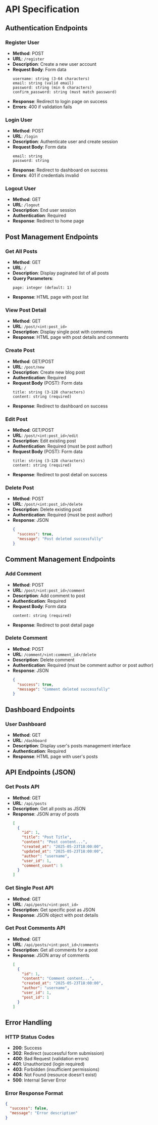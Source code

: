 # API Specification

## Authentication Endpoints

### Register User
- **Method**: POST
- **URL**: `/register`
- **Description**: Create a new user account
- **Request Body**: Form data
  ```
  username: string (3-64 characters)
  email: string (valid email)
  password: string (min 6 characters)
  confirm_password: string (must match password)
  ```
- **Response**: Redirect to login page on success
- **Errors**: 400 if validation fails

### Login User
- **Method**: POST
- **URL**: `/login`
- **Description**: Authenticate user and create session
- **Request Body**: Form data
  ```
  email: string
  password: string
  ```
- **Response**: Redirect to dashboard on success
- **Errors**: 401 if credentials invalid

### Logout User
- **Method**: GET
- **URL**: `/logout`
- **Description**: End user session
- **Authentication**: Required
- **Response**: Redirect to home page

## Post Management Endpoints

### Get All Posts
- **Method**: GET
- **URL**: `/`
- **Description**: Display paginated list of all posts
- **Query Parameters**:
  ```
  page: integer (default: 1)
  ```
- **Response**: HTML page with post list

### View Post Detail
- **Method**: GET
- **URL**: `/post/<int:post_id>`
- **Description**: Display single post with comments
- **Response**: HTML page with post details and comments

### Create Post
- **Method**: GET/POST
- **URL**: `/post/new`
- **Description**: Create new blog post
- **Authentication**: Required
- **Request Body** (POST): Form data
  ```
  title: string (3-128 characters)
  content: string (required)
  ```
- **Response**: Redirect to dashboard on success

### Edit Post
- **Method**: GET/POST
- **URL**: `/post/<int:post_id>/edit`
- **Description**: Edit existing post
- **Authentication**: Required (must be post author)
- **Request Body** (POST): Form data
  ```
  title: string (3-128 characters)
  content: string (required)
  ```
- **Response**: Redirect to post detail on success

### Delete Post
- **Method**: POST
- **URL**: `/post/<int:post_id>/delete`
- **Description**: Delete existing post
- **Authentication**: Required (must be post author)
- **Response**: JSON
  ```json
  {
    "success": true,
    "message": "Post deleted successfully"
  }
  ```

## Comment Management Endpoints

### Add Comment
- **Method**: POST
- **URL**: `/post/<int:post_id>/comment`
- **Description**: Add comment to post
- **Authentication**: Required
- **Request Body**: Form data
  ```
  content: string (required)
  ```
- **Response**: Redirect to post detail page

### Delete Comment
- **Method**: POST
- **URL**: `/comment/<int:comment_id>/delete`
- **Description**: Delete comment
- **Authentication**: Required (must be comment author or post author)
- **Response**: JSON
  ```json
  {
    "success": true,
    "message": "Comment deleted successfully"
  }
  ```

## Dashboard Endpoints

### User Dashboard
- **Method**: GET
- **URL**: `/dashboard`
- **Description**: Display user's posts management interface
- **Authentication**: Required
- **Response**: HTML page with user's posts

## API Endpoints (JSON)

### Get Posts API
- **Method**: GET
- **URL**: `/api/posts`
- **Description**: Get all posts as JSON
- **Response**: JSON array of posts
  ```json
  [
    {
      "id": 1,
      "title": "Post Title",
      "content": "Post content...",
      "created_at": "2025-05-23T18:00:00",
      "updated_at": "2025-05-23T18:00:00",
      "author": "username",
      "user_id": 1,
      "comment_count": 5
    }
  ]
  ```

### Get Single Post API
- **Method**: GET
- **URL**: `/api/posts/<int:post_id>`
- **Description**: Get specific post as JSON
- **Response**: JSON object with post details

### Get Post Comments API
- **Method**: GET
- **URL**: `/api/posts/<int:post_id>/comments`
- **Description**: Get all comments for a post
- **Response**: JSON array of comments
  ```json
  [
    {
      "id": 1,
      "content": "Comment content...",
      "created_at": "2025-05-23T18:00:00",
      "author": "username",
      "user_id": 1,
      "post_id": 1
    }
  ]
  ```

## Error Handling

### HTTP Status Codes
- **200**: Success
- **302**: Redirect (successful form submission)
- **400**: Bad Request (validation errors)
- **401**: Unauthorized (login required)
- **403**: Forbidden (insufficient permissions)
- **404**: Not Found (resource doesn't exist)
- **500**: Internal Server Error

### Error Response Format
```json
{
  "success": false,
  "message": "Error description"
}
```